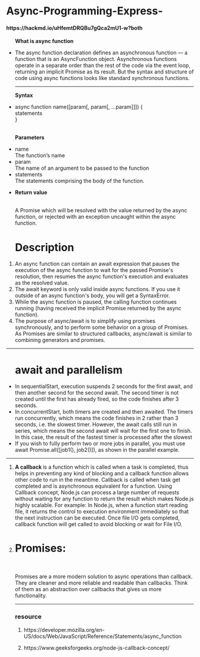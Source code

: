 # Async-Programming-Express-

 <h4>https://hackmd.io/uHfemtDRQBu7gQca2mU1-w?both </h4>
<ul>
   <p> <strong>What is async function </strong> </p>
   <li> <p> The async function declaration defines an asynchronous function — a function that is an AsyncFunction object. Asynchronous functions operate in a separate order than the rest of the code via the event loop, returning an implicit Promise as its result. But the syntax and structure of code using async functions looks like standard synchronous functions. </p> </li>
<hr>
   <p> <strong>Syntax </strong></p>
   <li> async function name([param[, param[, ...param]]]) { <br>
   statements<br>
} 
</li>
<br>
<p> <strong>Parameters</strong> </p>
<li> name<br>
The function’s name </li>
<li> param <br>
The name of an argument to be passed to the function</li>
<li>statements <br>The statements comprising the body of the function. </li>
<li> <p> <strong>Return value</strong> </p> <br>
 A Promise which will be resolved with the value returned by the async function, or rejected with an exception uncaught within the async function. </li>
</ul>
 <ol> 
 <h1>Description </h1>
 <li>An async function can contain an await expression that pauses the execution of the async function to wait for the passed Promise's resolution, then resumes the async function's execution and evaluates as the resolved value. </li>
 <li>The await keyword is only valid inside async functions. If you use it outside of an async function's body, you will get a SyntaxError. </li>
 <li>While the async function is paused, the calling function continues running (having received the implicit Promise returned by the async function). </li>
 <li>The purpose of async/await is to simplify using promises synchronously, and to perform some behavior on a group of Promises. As Promises are similar to structured callbacks, async/await is similar to combining generators and promises. </li>

  </ol>
   <hr>
   <ul>
   <h1>await and parallelism </h1>
   <li>In sequentialStart, execution suspends 2 seconds for the first await, and then another second for the second await. The second timer is not created until the first has already fired, so the code finishes after 3 seconds. </li>
    <li> In concurrentStart, both timers are created and then awaited. The timers run concurrently, which means the code finishes in 2 rather than 3 seconds, i.e. the slowest timer.
However, the await calls still run in series, which means the second await will wait for the first one to finish. In this case, the result of the fastest timer is processed after the slowest</li>
 <li>If you wish to fully perform two or more jobs in parallel, you must use await Promise.all([job1(), job2()]), as shown in the parallel example. </li>

   </ul>
<hr>
<ol>
  <li><p> <strong>A callback </strong> is a function which is called when a task is completed, thus helps in preventing any kind of blocking and a callback function allows other code to run in the meantime. Callback is called when task get completed and is asynchronous equivalent for a function. Using Callback concept, Node.js can process a large number of requests without waiting for any function to return the result which makes Node.js highly scalable. For example: In Node.js, when a function start reading file, it returns the control to execution environment immediately so that the next instruction can be executed. Once file I/O gets completed, callback function will get called to avoid blocking or wait for File I/O.
 </p> </li>
 <li> <h1> Promises:</h1> <br>
 <p> Promises are a more modern solution to async operations than callback. They are cleaner and more reliable and readable than callbacks. Think of them as an abstraction over callbacks that gives us more functionality.</p>
  </li>

 <hr>
<h3> resource </h3>
<ol>
 <li><p>https://developer.mozilla.org/en-US/docs/Web/JavaScript/Reference/Statements/async_function 
</p> </li>
<li>https://www.geeksforgeeks.org/node-js-callback-concept/ </li> </ol>
